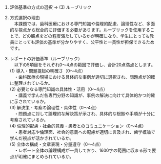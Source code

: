 1. 評価基準の方式の選択 → (3) ルーブリック

2. 方式選択の理由  
　本課題では、歯科医療における専門知識や倫理的配慮、論理性など、多面的な視点から総合的に評価する必要があります。ルーブリックを使用することで、どの観点をどの程度満たしているかが明確になり、学生にとっても教員にとっても評価の基準が分かりやすく、公平性と一貫性が担保できるためです。

3. レポートの評価基準（ルーブリック）  
　以下の5項目をそれぞれ0～4点の範囲で評価し、合計20点満点とします。  
(1) 導入・問題提起の明確さ（0～4点）  
　・歯科医療の現場における具体的な事例が適切に選択され、問題点が的確に整理されているか。  
(2) 必要となる専門知識の具体性・活用（0～4点）  
　・講義で学んだ各専門分野の知識が、事例の解決に向けて具体的かつ的確に示されているか。  
(3) 解決策・考察の論理性・具体性（0～4点）  
　・問題点に対して論理的な解決策が示され、具体的な根拠や手順が十分に考察されているか。  
(4) 倫理的配慮・社会的意義・患者とのコミュニケーション（0～4点）  
　・患者対応や倫理面、社会的意義への配慮が適切に言及され、歯学概論で学んだ視点が活かされているか。  
(5) 全体の構成・文章表現・分量遵守（0～4点）  
　・レポート全体の論理構成が一貫しており、1600字の範囲に収まる形で要点が明確にまとめられているか。  